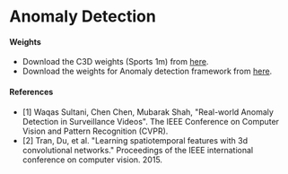 # Anomaly Detection

#### Weights

- Download the C3D weights (Sports 1m) from [here](http://imagelab.ing.unimore.it/files/c3d_pytorch/c3d.pickle).
- Download the weights for Anomaly detection framework from [here](https://raw.githubusercontent.com/WaqasSultani/AnomalyDetectionCVPR2018/master/weights_L1L2.mat).

#### References

- [1] Waqas Sultani, Chen Chen, Mubarak Shah, "Real-world Anomaly Detection in Surveillance Videos". 
The IEEE Conference on Computer Vision and Pattern Recognition (CVPR).
- [2] Tran, Du, et al. "Learning spatiotemporal features with 3d convolutional networks." 
Proceedings of the IEEE international conference on computer vision. 2015.
